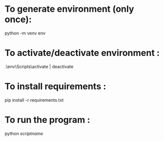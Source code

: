 # To generate environment (only once):

python -m venv env

<!-- (should have (env) in the beginning of the command prompt) -->
# To activate/deactivate environment :

.\env\Scripts\activate    |    deactivate

# To install requirements :

pip install -r requirements.txt

# To run the program :

python *scriptname*